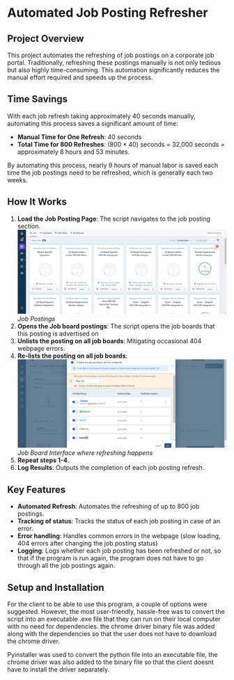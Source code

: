 # Automated Job Posting Refresher

## Project Overview

This project automates the refreshing of job postings on a corporate job portal. Traditionally, refreshing these postings manually is not only tedious but also highly time-consuming. This automation significantly reduces the manual effort required and speeds up the process.

## Time Savings

With each job refresh taking approximately 40 seconds manually, automating this process saves a significant amount of time:

- **Manual Time for One Refresh**: 40 seconds
- **Total Time for 800 Refreshes**: (800 * 40) seconds = 32,000 seconds = approximately 8 hours and 53 minutes.

By automating this process, nearly 9 hours of manual labor is saved each time the job postings need to be refreshed, which is generally each two weeks.

## How It Works

1. **Load the Job Posting Page**: The script navigates to the job posting section.
![Job Postings](images/jobposting.png)
*Job Postings*
3. **Opens the Job board postings**: The script opens the job boards that this posting is advertised on   
4. **Unlists the posting on all job boards**: Mitigating occasional 404 webpage errors.
5. **Re-lists the posting on all job boards**:
   ![Job Posting Overview](images/jobboard.png)
*Job Board Interface where refreshing happens*
7. **Repeat steps 1-4**.
8. **Log Results**: Outputs the completion of each job posting refresh.


## Key Features

- **Automated Refresh**: Automates the refreshing of up to 800 job postings.
- **Tracking of status**: Tracks the status of each job posting in case of an error.
- **Error handling**: Handles common errors in the webpage (slow loading, 404 errors after changing the job posting status)
- **Logging**: Logs whether each job posting has been refreshed or not, so that if the program is run again, the program does not have to go through all the job postings again.

## Setup and Installation

For the client to be able to use this program, a couple of options were suggested. However, the most user-friendly, hassle-free was to convert the script into an executable .exe file that they can run on their local computer with no need for dependencies. the chrome driver binary file was added along with the dependencies so that the user does not have to download the chrome driver.


Pyinstaller was used to convert the python file into an executable file, the chrome driver was also added to the binary file so that the client doesnt have to install the driver separately.

